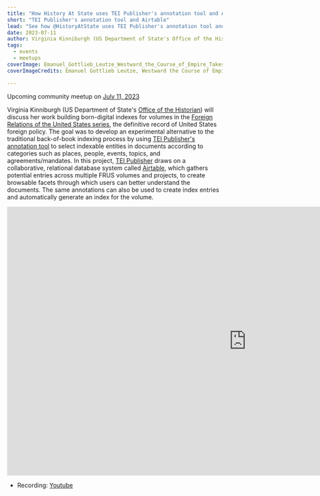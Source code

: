 ```yaml
---
title: "How History At State uses TEI Publisher's annotation tool and Airtable"
short: "TEI Publisher's annotation tool and Airtable"
lead: "See how @HistoryAtState uses TEI Publisher's annotation tool and Airtable to build digital indexes for the Foreign Relations of the United States series."
date: 2023-07-11
author: Virginia Kinniburgh (US Department of State's Office of the Historian)
tags:
  - events
  - meetups
coverImage: Emanuel_Gottlieb_Leutze_Westward_the_Course_of_Empire_Takes_Its_Way1.jpg
coverImageCredits: Emanuel Gottlieb Leutze, Westward the Course of Empire Takes Its Way, 1862. Mural, United States Capitol (public domain)

---
```


Upcoming community meetup on [July 11, 2023](https://www.timeanddate.com/worldclock/fixedtime.html?msg=e-editiones+Community+Event&iso=20230711T17&p1=1425&ah=1)

Virginia Kinniburgh (US Department of State's [Office of the Historian](https://en.wikipedia.org/wiki/Office_of_the_Historian)) will discuss her work building born-digital indexes for volumes in the [Foreign Relations of the United States series](https://history.state.gov), the definitive record of United States foreign policy. The goal was to develop an experimental alternative to the traditional back-of-book indexing process by using [TEI Publisher's annotation tool](https://tei-publisher.org/exist/apps/tei-publisher/annotate/test.xml) to select indexable entities in documents according to categories such as places, people, events, topics, and agreements/mandates. In this project, [TEI Publisher](https://tei-publisher.org/) draws on a collaborative, relational database system called [Airtable](https://www.airtable.com/), which gathers potential entries across multiple FRUS volumes and projects, to create browsable facets through which users can better understand the documents. The same annotations can also be used to create index entries and automatically generate an index for the volume.

<iframe width="1117" height="628" src="https://www.youtube.com/embed/v77DMPO-Pv4" title="How History At State uses TEI Publisher&#39;s annotation tool and Airtable" frameborder="0" allow="accelerometer; autoplay; clipboard-write; encrypted-media; gyroscope; picture-in-picture; web-share" referrerpolicy="strict-origin-when-cross-origin" allowfullscreen></iframe>

- Recording: [Youtube](https://www.youtube.com/watch?v=v77DMPO-Pv4)


